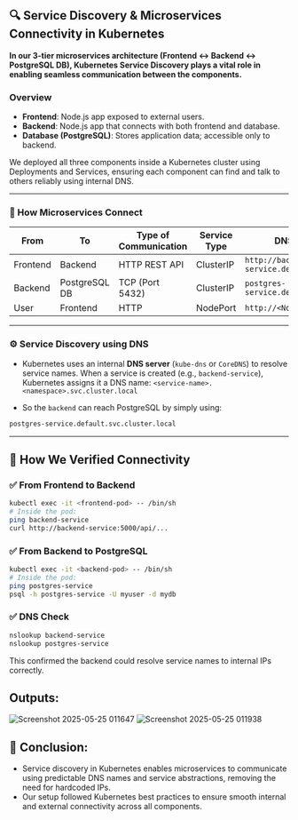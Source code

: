 ## 🔍 Service Discovery & Microservices Connectivity in Kubernetes

**In our 3-tier microservices architecture (Frontend ↔ Backend ↔ PostgreSQL DB), Kubernetes **Service Discovery** plays a vital role in enabling seamless communication between the components.**

### Overview

- **Frontend**: Node.js app exposed to external users.
- **Backend**: Node.js app that connects with both frontend and database.
- **Database (PostgreSQL)**: Stores application data; accessible only to backend.

We deployed all three components inside a Kubernetes cluster using Deployments and Services, ensuring each component can find and talk to others reliably using internal DNS.

---

### 🔗 How Microservices Connect

| From       | To           | Type of Communication | Service Type  | DNS Name in Cluster                             |
|------------|--------------|------------------------|----------------|--------------------------------------------------|
| Frontend   | Backend      | HTTP REST API          | ClusterIP      | `http://backend-service.default.svc.cluster.local` |
| Backend    | PostgreSQL DB| TCP (Port 5432)        | ClusterIP      | `postgres-service.default.svc.cluster.local`     |
| User       | Frontend     | HTTP                   | NodePort       | `http://<NodeIP>:<NodePort>`                     |

---

### ⚙️ Service Discovery using DNS

- Kubernetes uses an internal **DNS server** (`kube-dns` or `CoreDNS`) to resolve service names. When a service is created (e.g., `backend-service`), Kubernetes assigns it a DNS name:
  `<service-name>.<namespace>.svc.cluster.local`

- So the `backend` can reach PostgreSQL by simply using:

```bash
postgres-service.default.svc.cluster.local
```
---
## 🔬 How We Verified Connectivity

### ✅ From Frontend to Backend
```bash
kubectl exec -it <frontend-pod> -- /bin/sh
# Inside the pod:
ping backend-service
curl http://backend-service:5000/api/...
```

### ✅ From Backend to PostgreSQL
```bash
kubectl exec -it <backend-pod> -- /bin/sh
# Inside the pod:
ping postgres-service
psql -h postgres-service -U myuser -d mydb
```

### ✅ DNS Check
```bash
nslookup backend-service
nslookup postgres-service
```
This confirmed the backend could resolve service names to internal IPs correctly.

## Outputs:
![Screenshot 2025-05-25 011647](https://github.com/user-attachments/assets/fff2ad3c-ce9d-4c8b-a397-674be1099f9f)
![Screenshot 2025-05-25 011938](https://github.com/user-attachments/assets/2c9be808-dad8-4c53-b38d-d96c0a3de689)


## 📌 Conclusion: 
- Service discovery in Kubernetes enables microservices to communicate using predictable DNS names and service abstractions, removing the need for hardcoded IPs. 
- Our setup followed Kubernetes best practices to ensure smooth internal and external connectivity across all components.
